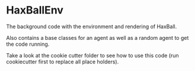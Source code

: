 HaxBallEnv
==========

The background code with the environment and rendering of HaxBall.

Also contains a base classes for an agent as well as a random agent to get the code running.

Take a look at the cookie cutter folder to see how to use this code (run cookiecutter first to replace all place holders).

